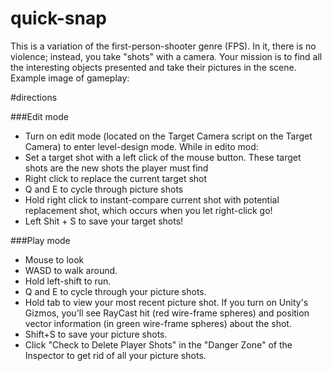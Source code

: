 # quick-snap

This is a variation of the first-person-shooter genre (FPS). In it, there is no violence; instead, you take "shots" with a camera. Your mission is to find all the interesting objects presented and take their pictures in the scene. Example image of gameplay:

#directions

###Edit mode
- Turn on edit mode (located on the Target Camera script on the Target Camera) to enter level-design mode. While in edito mod:
- Set a target shot with a left click of the mouse button. These target shots are the new shots the player must find
- Right click to replace the current target shot
- Q and E to cycle through picture shots
- Hold right click to instant-compare current shot with potential replacement shot, which occurs when you let right-click go!
- Left Shit + S to save your target shots!

###Play mode
- Mouse to look
- WASD to walk around.
- Hold left-shift to run.
- Q and E to cycle through your picture shots.
- Hold tab to view your most recent picture shot. If you turn on Unity's Gizmos, you'll see RayCast hit (red wire-frame spheres) and position vector information (in green wire-frame spheres) about the shot.
- Shift+S to save your picture shots.
- Click "Check to Delete Player Shots" in the "Danger Zone" of the Inspector to get rid of all your picture shots.


